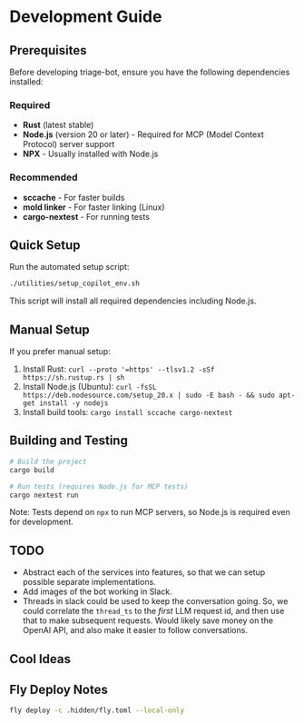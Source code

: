 # Development Guide

## Prerequisites

Before developing triage-bot, ensure you have the following dependencies installed:

### Required
- **Rust** (latest stable)
- **Node.js** (version 20 or later) - Required for MCP (Model Context Protocol) server support
- **NPX** - Usually installed with Node.js

### Recommended  
- **sccache** - For faster builds
- **mold linker** - For faster linking (Linux)
- **cargo-nextest** - For running tests

## Quick Setup

Run the automated setup script:

```bash
./utilities/setup_copilot_env.sh
```

This script will install all required dependencies including Node.js.

## Manual Setup

If you prefer manual setup:

1. Install Rust: `curl --proto '=https' --tlsv1.2 -sSf https://sh.rustup.rs | sh`
2. Install Node.js (Ubuntu): `curl -fsSL https://deb.nodesource.com/setup_20.x | sudo -E bash - && sudo apt-get install -y nodejs`
3. Install build tools: `cargo install sccache cargo-nextest`

## Building and Testing

```bash
# Build the project
cargo build

# Run tests (requires Node.js for MCP tests)
cargo nextest run
```

Note: Tests depend on `npx` to run MCP servers, so Node.js is required even for development.

## TODO

- Abstract each of the services into features, so that we can setup possible separate implementations.
- Add images of the bot working in Slack.
- Threads in slack could be used to keep the conversation going.  So, we could correlate the `thread_ts` to the _first_ LLM request id, and then use that to make subsequent requests.
  Would likely save money on the OpenAI API, and also make it easier to follow conversations.

## Cool Ideas

## Fly Deploy Notes

```bash
fly deploy -c .hidden/fly.toml --local-only
```